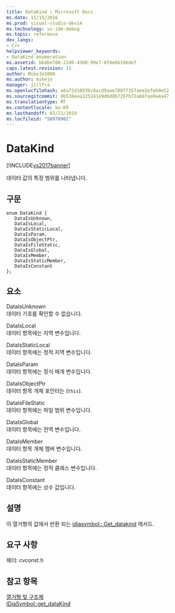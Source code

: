 ```yaml
---
title: DataKind | Microsoft Docs
ms.date: 11/15/2016
ms.prod: visual-studio-dev14
ms.technology: vs-ide-debug
ms.topic: reference
dev_langs:
- C++
helpviewer_keywords:
- DataKind enumeration
ms.assetid: b64be708-22d6-4360-99e7-8f4e6b196de7
caps.latest.revision: 11
author: MikeJo5000
ms.author: mikejo
manager: jillfra
ms.openlocfilehash: a6a72d1093bc8acd9aae788ff357aee2efeb9e52
ms.sourcegitcommit: 8b538eea125241e9d6d8b7297b72a66faa9a4a47
ms.translationtype: MT
ms.contentlocale: ko-KR
ms.lasthandoff: 01/23/2019
ms.locfileid: "58970902"
---
```

# <a name="datakind"></a>DataKind
[!INCLUDE[vs2017banner](../../includes/vs2017banner.md)]

데이터 값의 특정 범위를 나타냅니다.  
  
## <a name="syntax"></a>구문  
  
```cpp#  
enum DataKind {   
   DataIsUnknown,  
   DataIsLocal,  
   DataIsStaticLocal,  
   DataIsParam,  
   DataIsObjectPtr,  
   DataIsFileStatic,  
   DataIsGlobal,  
   DataIsMember,  
   DataIsStaticMember,  
   DataIsConstant  
};  
```  
  
## <a name="elements"></a>요소  
 DataIsUnknown  
 데이터 기호를 확인할 수 없습니다.  
  
 DataIsLocal  
 데이터 항목에는 지역 변수입니다.  
  
 DataIsStaticLocal  
 데이터 항목에는 정적 지역 변수입니다.  
  
 DataIsParam  
 데이터 항목에는 정식 매개 변수입니다.  
  
 DataIsObjectPtr  
 데이터 항목 개체 포인터는 (`this`).  
  
 DataIsFileStatic  
 데이터 항목에는 파일 범위 변수입니다.  
  
 DataIsGlobal  
 데이터 항목에는 전역 변수입니다.  
  
 DataIsMember  
 데이터 항목 개체 멤버 변수입니다.  
  
 DataIsStaticMember  
 데이터 항목에는 정적 클래스 변수입니다.  
  
 DataIsConstant  
 데이터 항목에는 상수 값입니다.  
  
## <a name="remarks"></a>설명  
 이 열거형의 값에서 반환 되는 [idiasymbol:: Get_datakind](../../debugger/debug-interface-access/idiasymbol-get-datakind.md) 메서드.  
  
## <a name="requirements"></a>요구 사항  
 헤더: cvconst.h  
  
## <a name="see-also"></a>참고 항목  
 [열거형 및 구조체](../../debugger/debug-interface-access/enumerations-and-structures.md)   
 [IDiaSymbol::get_dataKind](../../debugger/debug-interface-access/idiasymbol-get-datakind.md)
